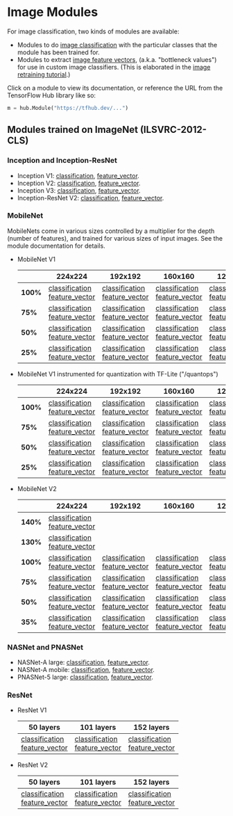 # Image Modules

For image classification, two kinds of modules are available:

  * Modules to do [image
    classification](../common_signatures/images.md#image-classification)
    with the particular classes that the module has been trained for.
  * Modules to extract [image feature
    vectors](../common_signatures/images.md#image-feature-vector),
    (a.k.a. "bottleneck values") for use in custom image classifiers.
    (This is elaborated in the [image retraining
    tutorial](../tutorials/image_retraining.md).)

Click on a module to view its documentation, or reference the URL from the
TensorFlow Hub library like so:

```python
m = hub.Module("https://tfhub.dev/...")
```


## Modules trained on ImageNet (ILSVRC-2012-CLS)

### Inception and Inception-ResNet

  * Inception V1:
    [classification](https://tfhub.dev/google/imagenet/inception_v1/classification/1),
    [feature_vector](https://tfhub.dev/google/imagenet/inception_v1/feature_vector/1).
  * Inception V2:
    [classification](https://tfhub.dev/google/imagenet/inception_v2/classification/1),
    [feature_vector](https://tfhub.dev/google/imagenet/inception_v2/feature_vector/1).
  * Inception V3:
    [classification](https://tfhub.dev/google/imagenet/inception_v3/classification/1),
    [feature_vector](https://tfhub.dev/google/imagenet/inception_v3/feature_vector/1).
  * Inception-ResNet V2:
    [classification](https://tfhub.dev/google/imagenet/inception_resnet_v2/classification/1),
    [feature_vector](https://tfhub.dev/google/imagenet/inception_resnet_v2/feature_vector/1).


### MobileNet

MobileNets come in various sizes controlled by a multiplier for the depth
(number of features), and trained for various sizes of input images.
See the module documentation for details.

  * MobileNet V1

    |          | 224x224 | 192x192 | 160x160 | 128x128 |
    |----------|---------|---------|---------|---------|
    | **100%** | [classification](https://tfhub.dev/google/imagenet/mobilenet_v1_100_224/classification/1)<br/>[feature_vector](https://tfhub.dev/google/imagenet/mobilenet_v1_100_224/feature_vector/1) | [classification](https://tfhub.dev/google/imagenet/mobilenet_v1_100_192/classification/1)<br/>[feature_vector](https://tfhub.dev/google/imagenet/mobilenet_v1_100_192/feature_vector/1) | [classification](https://tfhub.dev/google/imagenet/mobilenet_v1_100_160/classification/1)<br/>[feature_vector](https://tfhub.dev/google/imagenet/mobilenet_v1_100_160/feature_vector/1) | [classification](https://tfhub.dev/google/imagenet/mobilenet_v1_100_128/classification/1)<br/>[feature_vector](https://tfhub.dev/google/imagenet/mobilenet_v1_100_128/feature_vector/1) |
    |  **75%** | [classification](https://tfhub.dev/google/imagenet/mobilenet_v1_075_224/classification/1)<br/>[feature_vector](https://tfhub.dev/google/imagenet/mobilenet_v1_075_224/feature_vector/1) | [classification](https://tfhub.dev/google/imagenet/mobilenet_v1_075_192/classification/1)<br/>[feature_vector](https://tfhub.dev/google/imagenet/mobilenet_v1_075_192/feature_vector/1) | [classification](https://tfhub.dev/google/imagenet/mobilenet_v1_075_160/classification/1)<br/>[feature_vector](https://tfhub.dev/google/imagenet/mobilenet_v1_075_160/feature_vector/1) | [classification](https://tfhub.dev/google/imagenet/mobilenet_v1_075_128/classification/1)<br/>[feature_vector](https://tfhub.dev/google/imagenet/mobilenet_v1_075_128/feature_vector/1) |
    |  **50%** | [classification](https://tfhub.dev/google/imagenet/mobilenet_v1_050_224/classification/1)<br/>[feature_vector](https://tfhub.dev/google/imagenet/mobilenet_v1_050_224/feature_vector/1) | [classification](https://tfhub.dev/google/imagenet/mobilenet_v1_050_192/classification/1)<br/>[feature_vector](https://tfhub.dev/google/imagenet/mobilenet_v1_050_192/feature_vector/1) | [classification](https://tfhub.dev/google/imagenet/mobilenet_v1_050_160/classification/1)<br/>[feature_vector](https://tfhub.dev/google/imagenet/mobilenet_v1_050_160/feature_vector/1) | [classification](https://tfhub.dev/google/imagenet/mobilenet_v1_050_128/classification/1)<br/>[feature_vector](https://tfhub.dev/google/imagenet/mobilenet_v1_050_128/feature_vector/1) |
    |  **25%** | [classification](https://tfhub.dev/google/imagenet/mobilenet_v1_025_224/classification/1)<br/>[feature_vector](https://tfhub.dev/google/imagenet/mobilenet_v1_025_224/feature_vector/1) | [classification](https://tfhub.dev/google/imagenet/mobilenet_v1_025_192/classification/1)<br/>[feature_vector](https://tfhub.dev/google/imagenet/mobilenet_v1_025_192/feature_vector/1) | [classification](https://tfhub.dev/google/imagenet/mobilenet_v1_025_160/classification/1)<br/>[feature_vector](https://tfhub.dev/google/imagenet/mobilenet_v1_025_160/feature_vector/1) | [classification](https://tfhub.dev/google/imagenet/mobilenet_v1_025_128/classification/1)<br/>[feature_vector](https://tfhub.dev/google/imagenet/mobilenet_v1_025_128/feature_vector/1) |
  * MobileNet V1 instrumented for quantization with TF-Lite ("/quantops")

    |          | 224x224 | 192x192 | 160x160 | 128x128 |
    |----------|---------|---------|---------|---------|
    | **100%** | [classification](https://tfhub.dev/google/imagenet/mobilenet_v1_100_224/quantops/classification/1)<br/>[feature_vector](https://tfhub.dev/google/imagenet/mobilenet_v1_100_224/quantops/feature_vector/1) | [classification](https://tfhub.dev/google/imagenet/mobilenet_v1_100_192/quantops/classification/1)<br/>[feature_vector](https://tfhub.dev/google/imagenet/mobilenet_v1_100_192/quantops/feature_vector/1) | [classification](https://tfhub.dev/google/imagenet/mobilenet_v1_100_160/quantops/classification/1)<br/>[feature_vector](https://tfhub.dev/google/imagenet/mobilenet_v1_100_160/quantops/feature_vector/1) | [classification](https://tfhub.dev/google/imagenet/mobilenet_v1_100_128/quantops/classification/1)<br/>[feature_vector](https://tfhub.dev/google/imagenet/mobilenet_v1_100_128/quantops/feature_vector/1) |
    |  **75%** | [classification](https://tfhub.dev/google/imagenet/mobilenet_v1_075_224/quantops/classification/1)<br/>[feature_vector](https://tfhub.dev/google/imagenet/mobilenet_v1_075_224/quantops/feature_vector/1) | [classification](https://tfhub.dev/google/imagenet/mobilenet_v1_075_192/quantops/classification/1)<br/>[feature_vector](https://tfhub.dev/google/imagenet/mobilenet_v1_075_192/quantops/feature_vector/1) | [classification](https://tfhub.dev/google/imagenet/mobilenet_v1_075_160/quantops/classification/1)<br/>[feature_vector](https://tfhub.dev/google/imagenet/mobilenet_v1_075_160/quantops/feature_vector/1) | [classification](https://tfhub.dev/google/imagenet/mobilenet_v1_075_128/quantops/classification/1)<br/>[feature_vector](https://tfhub.dev/google/imagenet/mobilenet_v1_075_128/quantops/feature_vector/1) |
    |  **50%** | [classification](https://tfhub.dev/google/imagenet/mobilenet_v1_050_224/quantops/classification/1)<br/>[feature_vector](https://tfhub.dev/google/imagenet/mobilenet_v1_050_224/quantops/feature_vector/1) | [classification](https://tfhub.dev/google/imagenet/mobilenet_v1_050_192/quantops/classification/1)<br/>[feature_vector](https://tfhub.dev/google/imagenet/mobilenet_v1_050_192/quantops/feature_vector/1) | [classification](https://tfhub.dev/google/imagenet/mobilenet_v1_050_160/quantops/classification/1)<br/>[feature_vector](https://tfhub.dev/google/imagenet/mobilenet_v1_050_160/quantops/feature_vector/1) | [classification](https://tfhub.dev/google/imagenet/mobilenet_v1_050_128/quantops/classification/1)<br/>[feature_vector](https://tfhub.dev/google/imagenet/mobilenet_v1_050_128/quantops/feature_vector/1) |
    |  **25%** | [classification](https://tfhub.dev/google/imagenet/mobilenet_v1_025_224/quantops/classification/1)<br/>[feature_vector](https://tfhub.dev/google/imagenet/mobilenet_v1_025_224/quantops/feature_vector/1) | [classification](https://tfhub.dev/google/imagenet/mobilenet_v1_025_192/quantops/classification/1)<br/>[feature_vector](https://tfhub.dev/google/imagenet/mobilenet_v1_025_192/quantops/feature_vector/1) | [classification](https://tfhub.dev/google/imagenet/mobilenet_v1_025_160/quantops/classification/1)<br/>[feature_vector](https://tfhub.dev/google/imagenet/mobilenet_v1_025_160/quantops/feature_vector/1) | [classification](https://tfhub.dev/google/imagenet/mobilenet_v1_025_128/quantops/classification/1)<br/>[feature_vector](https://tfhub.dev/google/imagenet/mobilenet_v1_025_128/quantops/feature_vector/1) |
  * MobileNet V2

    |          | 224x224 | 192x192 | 160x160 | 128x128 | 96x96 |
    |----------|---------|---------|---------|---------|-------|
    | **140%** | [classification](https://tfhub.dev/google/imagenet/mobilenet_v2_140_224/classification/1)<br/>[feature_vector](https://tfhub.dev/google/imagenet/mobilenet_v2_140_224/feature_vector/1) | | | | |
    | **130%** | [classification](https://tfhub.dev/google/imagenet/mobilenet_v2_130_224/classification/1)<br/>[feature_vector](https://tfhub.dev/google/imagenet/mobilenet_v2_130_224/feature_vector/1) | | | | |
    | **100%** | [classification](https://tfhub.dev/google/imagenet/mobilenet_v2_100_224/classification/1)<br/>[feature_vector](https://tfhub.dev/google/imagenet/mobilenet_v2_100_224/feature_vector/1) | [classification](https://tfhub.dev/google/imagenet/mobilenet_v2_100_192/classification/1)<br/>[feature_vector](https://tfhub.dev/google/imagenet/mobilenet_v2_100_192/feature_vector/1) | [classification](https://tfhub.dev/google/imagenet/mobilenet_v2_100_160/classification/1)<br/>[feature_vector](https://tfhub.dev/google/imagenet/mobilenet_v2_100_160/feature_vector/1) | [classification](https://tfhub.dev/google/imagenet/mobilenet_v2_100_128/classification/1)<br/>[feature_vector](https://tfhub.dev/google/imagenet/mobilenet_v2_100_128/feature_vector/1) | [classification](https://tfhub.dev/google/imagenet/mobilenet_v2_100_96/classification/1)<br/>[feature_vector](https://tfhub.dev/google/imagenet/mobilenet_v2_100_96/feature_vector/1) |
    |  **75%** | [classification](https://tfhub.dev/google/imagenet/mobilenet_v2_075_224/classification/1)<br/>[feature_vector](https://tfhub.dev/google/imagenet/mobilenet_v2_075_224/feature_vector/1) | [classification](https://tfhub.dev/google/imagenet/mobilenet_v2_075_192/classification/1)<br/>[feature_vector](https://tfhub.dev/google/imagenet/mobilenet_v2_075_192/feature_vector/1) | [classification](https://tfhub.dev/google/imagenet/mobilenet_v2_075_160/classification/1)<br/>[feature_vector](https://tfhub.dev/google/imagenet/mobilenet_v2_075_160/feature_vector/1) | [classification](https://tfhub.dev/google/imagenet/mobilenet_v2_075_128/classification/1)<br/>[feature_vector](https://tfhub.dev/google/imagenet/mobilenet_v2_075_128/feature_vector/1) | [classification](https://tfhub.dev/google/imagenet/mobilenet_v2_075_96/classification/1)<br/>[feature_vector](https://tfhub.dev/google/imagenet/mobilenet_v2_075_96/feature_vector/1) |
    |  **50%** | [classification](https://tfhub.dev/google/imagenet/mobilenet_v2_050_224/classification/1)<br/>[feature_vector](https://tfhub.dev/google/imagenet/mobilenet_v2_050_224/feature_vector/1) | [classification](https://tfhub.dev/google/imagenet/mobilenet_v2_050_192/classification/1)<br/>[feature_vector](https://tfhub.dev/google/imagenet/mobilenet_v2_050_192/feature_vector/1) | [classification](https://tfhub.dev/google/imagenet/mobilenet_v2_050_160/classification/1)<br/>[feature_vector](https://tfhub.dev/google/imagenet/mobilenet_v2_050_160/feature_vector/1) | [classification](https://tfhub.dev/google/imagenet/mobilenet_v2_050_128/classification/1)<br/>[feature_vector](https://tfhub.dev/google/imagenet/mobilenet_v2_050_128/feature_vector/1) | [classification](https://tfhub.dev/google/imagenet/mobilenet_v2_050_96/classification/1)<br/>[feature_vector](https://tfhub.dev/google/imagenet/mobilenet_v2_050_96/feature_vector/1) |
    |  **35%** | [classification](https://tfhub.dev/google/imagenet/mobilenet_v2_035_224/classification/1)<br/>[feature_vector](https://tfhub.dev/google/imagenet/mobilenet_v2_035_224/feature_vector/1) | [classification](https://tfhub.dev/google/imagenet/mobilenet_v2_035_192/classification/1)<br/>[feature_vector](https://tfhub.dev/google/imagenet/mobilenet_v2_035_192/feature_vector/1) | [classification](https://tfhub.dev/google/imagenet/mobilenet_v2_035_160/classification/1)<br/>[feature_vector](https://tfhub.dev/google/imagenet/mobilenet_v2_035_160/feature_vector/1) | [classification](https://tfhub.dev/google/imagenet/mobilenet_v2_035_128/classification/1)<br/>[feature_vector](https://tfhub.dev/google/imagenet/mobilenet_v2_035_128/feature_vector/1) | [classification](https://tfhub.dev/google/imagenet/mobilenet_v2_035_96/classification/1)<br/>[feature_vector](https://tfhub.dev/google/imagenet/mobilenet_v2_035_96/feature_vector/1) |


### NASNet and PNASNet

  * NASNet-A large:
    [classification](https://tfhub.dev/google/imagenet/nasnet_large/classification/1),
    [feature_vector](https://tfhub.dev/google/imagenet/nasnet_large/feature_vector/1).
  * NASNet-A mobile:
    [classification](https://tfhub.dev/google/imagenet/nasnet_mobile/classification/1),
    [feature_vector](https://tfhub.dev/google/imagenet/nasnet_mobile/feature_vector/1).
  * PNASNet-5 large:
    [classification](https://tfhub.dev/google/imagenet/pnasnet_large/classification/1),
    [feature_vector](https://tfhub.dev/google/imagenet/pnasnet_large/feature_vector/1).


### ResNet

  * ResNet V1

    | 50 layers | 101 layers | 152 layers |
    |-----------|------------|------------|
    | [classification](https://tfhub.dev/google/imagenet/resnet_v1_50/classification/1)<br/>[feature_vector](https://tfhub.dev/google/imagenet/resnet_v1_50/feature_vector/1) | [classification](https://tfhub.dev/google/imagenet/resnet_v1_101/classification/1)<br/>[feature_vector](https://tfhub.dev/google/imagenet/resnet_v1_101/feature_vector/1) | [classification](https://tfhub.dev/google/imagenet/resnet_v1_152/classification/1)<br/>[feature_vector](https://tfhub.dev/google/imagenet/resnet_v1_152/feature_vector/1) |

  * ResNet V2

    | 50 layers | 101 layers | 152 layers |
    |-----------|------------|------------|
    | [classification](https://tfhub.dev/google/imagenet/resnet_v2_50/classification/1)<br/>[feature_vector](https://tfhub.dev/google/imagenet/resnet_v2_50/feature_vector/1) | [classification](https://tfhub.dev/google/imagenet/resnet_v2_101/classification/1)<br/>[feature_vector](https://tfhub.dev/google/imagenet/resnet_v2_101/feature_vector/1) | [classification](https://tfhub.dev/google/imagenet/resnet_v2_152/classification/1)<br/>[feature_vector](https://tfhub.dev/google/imagenet/resnet_v2_152/feature_vector/1) |
